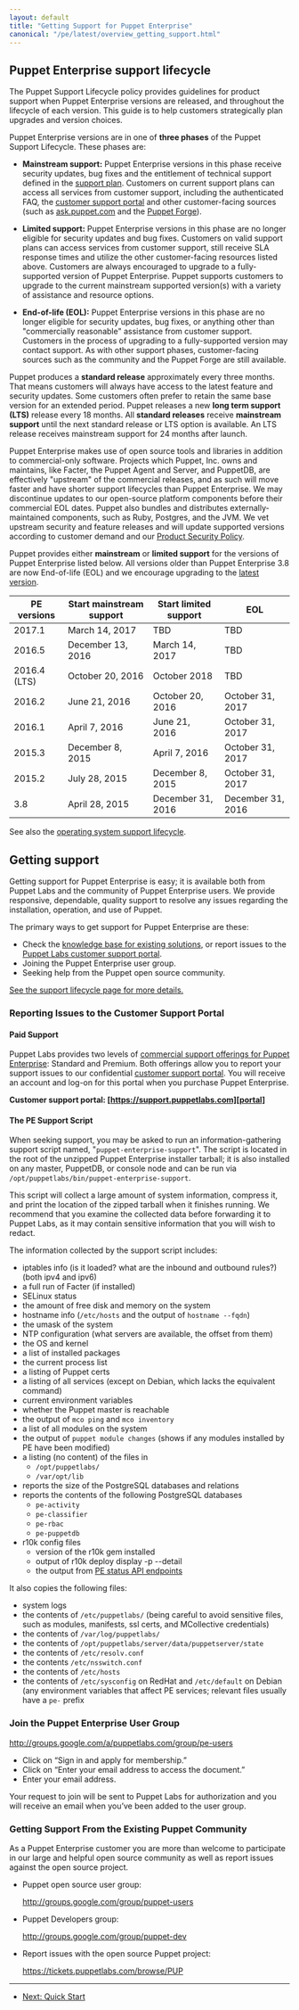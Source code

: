 ```yaml
---
layout: default
title: "Getting Support for Puppet Enterprise"
canonical: "/pe/latest/overview_getting_support.html"
---
```


## Puppet Enterprise support lifecycle

The Puppet Support Lifecycle policy provides guidelines for product support when Puppet Enterprise versions are released, and throughout the lifecycle of each version. This guide is to help customers strategically plan upgrades and version choices. 

Puppet Enterprise versions are in one of **three phases** of the Puppet Support Lifecycle. These phases are:

- **Mainstream support:** Puppet Enterprise versions in this phase receive security updates, bug fixes and the entitlement of technical support defined in the [support plan](https://puppet.com/content/puppet-enterprise-support-plans). Customers on current support plans can access all services from customer support, including the authenticated FAQ, the [customer support portal](https://support.puppet.com/hc/en-us/restricted?return_to=https%3A%2F%2Fsupport.puppet.com%2Fhc%2Fen-us) and other customer-facing sources (such as [ask.puppet.com](https://ask.puppet.com/questions/) and the [Puppet Forge](https://forge.puppet.com/)).

- **Limited support:** Puppet Enterprise versions in this phase are no longer eligible for security updates and bug fixes. Customers on valid support plans can access services from customer support, still receive SLA response times and utilize the other customer-facing resources listed above. Customers are always encouraged to upgrade to a fully-supported version of Puppet Enterprise. Puppet supports customers to upgrade to the current mainstream supported version(s) with a variety of assistance and resource options.

- **End-of-life (EOL):** Puppet Enterprise versions in this phase are no longer eligible for security updates, bug fixes, or anything other than "commercially reasonable" assistance from customer support. Customers in the process of upgrading to a fully-supported version may contact support. As with other support phases, customer-facing sources such as the community and the Puppet Forge are still available.

Puppet produces a **standard release** approximately every three months. That means customers will always have access to the latest feature and security updates. Some customers often prefer to retain the same base version for an extended period. Puppet releases a new **long term support (LTS)** release every 18 months. All **standard releases** receive **mainstream support** until the next standard release or LTS option is available. An LTS release receives mainstream support for 24 months after launch.

Puppet Enterprise makes use of open source tools and libraries in addition to commercial-only software. Projects which Puppet, Inc. owns and maintains, like Facter, the Puppet Agent and Server, and PuppetDB, are effectively "upstream" of the commercial releases, and as such will move faster and have shorter support lifecycles than Puppet Enterprise. We may discontinue updates to our open-source platform components before their commercial EOL dates. Puppet also bundles and distributes externally-maintained components, such as Ruby, Postgres, and the JVM. We vet upstream security and feature releases and will update supported versions according to customer demand and our [Product Security Policy](/security/vulnerability_submission_process.html).

Puppet provides either **mainstream** or **limited support** for the versions of Puppet Enterprise listed below. All versions older than Puppet Enterprise 3.8 are now End-of-life (EOL) and we encourage upgrading to the [latest version](https://puppet.com/download-puppet-enterprise).

PE versions     | Start mainstream support   | Start limited support      | EOL
----------------|--------------------------|--------------------------|---------
2017.1 | March 14, 2017                    | TBD                     | TBD
2016.5 | December 13, 2016                 | March 14, 2017          | TBD
2016.4 (LTS) | October 20, 2016            | October 2018            | TBD
2016.2 | June 21, 2016            | October 20, 2016            | October 31, 2017
2016.1 | April 7, 2016            | June 21, 2016               | October 31, 2017
2015.3 | December 8, 2015           | April 7, 2016             | October 31, 2017
2015.2 | July 28, 2015            | December 8, 2015            | October 31, 2017
3.8 | April 28, 2015            | December 31, 2016             | December 31, 2016

See also the [operating system support lifecycle](https://docs.puppet.com/pe/latest/sys_req_os.html#operating-system-support-life-cycles). 

## Getting support

Getting support for Puppet Enterprise is easy; it is available both from Puppet Labs and the community of Puppet Enterprise users. We provide responsive, dependable, quality support to resolve any issues regarding the installation, operation, and use of Puppet.

The primary ways to get support for Puppet Enterprise are these:

- Check the [knowledge base for existing solutions][kb], or report issues to the [Puppet Labs customer support portal][portal].
- Joining the Puppet Enterprise user group.
- Seeking help from the Puppet open source community.

[kb]: https://support.puppetlabs.com/hc/en-us
[portal]: https://support.puppetlabs.com
[lifecycle]: https://puppetlabs.com/misc/puppet-enterprise-lifecycle/
[See the support lifecycle page for more details.][lifecycle]

### Reporting Issues to the Customer Support Portal

#### Paid Support

Puppet Labs provides two levels of [commercial support offerings for Puppet Enterprise](http://puppetlabs.com/services/support/): Standard and Premium.  Both offerings allow you to report your support issues to our confidential [customer support portal][portal].  You will receive an account and log-on for this portal when you purchase Puppet Enterprise.

**Customer support portal: [https://support.puppetlabs.com][portal]**

#### The PE Support Script

When seeking support, you may be asked to run an information-gathering support script named, "`puppet-enterprise-support`". The script is located in the root of the unzipped Puppet Enterprise installer tarball; it is also installed on any master, PuppetDB, or console node and can be run via `/opt/puppetlabs/bin/puppet-enterprise-support`.

This script will collect a large amount of system information, compress it, and print the location of the zipped tarball when it finishes running. We recommend that you examine the collected data before forwarding it to Puppet Labs, as it may contain sensitive information that you will wish to redact.

The information collected by the support script includes:

- iptables info (is it loaded? what are the inbound and outbound rules?) (both ipv4 and ipv6)
- a full run of Facter (if installed)
- SELinux status
- the amount of free disk and memory on the system
- hostname info (`/etc/hosts` and the output of `hostname --fqdn`)
- the umask of the system
- NTP configuration (what servers are available, the offset from them)
- the OS and kernel
- a list of installed packages
- the current process list
- a listing of Puppet certs
- a listing of all services (except on Debian, which lacks the equivalent command)
- current environment variables
- whether the Puppet master is reachable
- the output of `mco ping` and `mco inventory`
- a list of all modules on the system
- the output of `puppet module changes` (shows if any modules installed by PE have been modified)
- a listing (no content) of the files in
   - `/opt/puppetlabs/`
   - `/var/opt/lib`
- reports the size of the PostgreSQL databases and relations
- reports the contents of the following PostgreSQL databases
   - `pe-activity`
   - `pe-classifier`
   - `pe-rbac`
   - `pe-puppetdb`
- r10k config files
   * version of the r10k gem installed 
   * output of r10k deploy display -p --detail
   * the output from [PE status API endpoints](./status_api.html)
   
It also copies the following files:

- system logs
- the contents of `/etc/puppetlabs/` (being careful to avoid sensitive files, such as modules, manifests, ssl certs, and MCollective credentials)
- the contents of `/var/log/puppetlabs/`
- the contents of `/opt/puppetlabs/server/data/puppetserver/state`
- the contents of `/etc/resolv.conf`
- the contents `/etc/nsswitch.conf`
- the contents of `/etc/hosts`
- the contents of `/etc/sysconfig` on RedHat and `/etc/default` on Debian (any environment variables that affect PE services; relevant files usually have a `pe-` prefix


### Join the Puppet Enterprise User Group


<http://groups.google.com/a/puppetlabs.com/group/pe-users>

- Click on “Sign in and apply for membership.”
- Click on “Enter your email address to access the document.”
- Enter your email address.


Your request to join will be sent to Puppet Labs for authorization and you will receive an email when you’ve been added to the user group.

### Getting Support From the Existing Puppet Community


As a Puppet Enterprise customer you are more than welcome to participate in our large and helpful open source community as well as report issues against the open source project.

- Puppet open source user group:

    <http://groups.google.com/group/puppet-users>
- Puppet Developers group:

    <http://groups.google.com/group/puppet-dev>
- Report issues with the open source Puppet project:

    <https://tickets.puppetlabs.com/browse/PUP>



* * *

- [Next: Quick Start](./quick_start.html)
